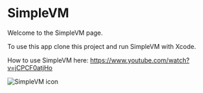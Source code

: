 # SimpleVM

Welcome to the SimpleVM page.

To use this app clone this project and run SimpleVM with Xcode.

How to use SimpleVM here: https://www.youtube.com/watch?v=jCPCF0atjHo





![SimpleVM icon](https://github.com/CatsoftwareOfficial/SimpleVM/assets/109800377/1026682c-0da8-415a-8057-37b84906c451)
